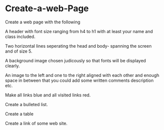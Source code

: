 # Create-a-web-Page

Create a web page with the following

A header with font size ranging from h4 to h1 with at least your name and class included.

Two horizontal lines seperating the head and body- spanning the screen and of size 5.

A background image chosen judicously so that fonts will be displayed clearly.

An image to the left and one to the right aligned with each other and enough space in between that you could add some written comments 
description etc.

Make all links blue and all visited links red.

Create a bulleted list.

Create a table

Create a link of some web site.
